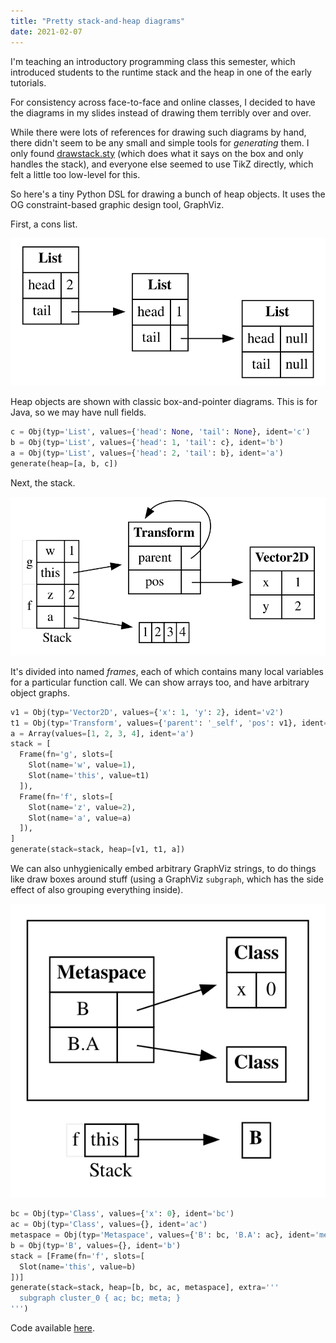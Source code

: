 ```yaml
---
title: "Pretty stack-and-heap diagrams"
date: 2021-02-07
---
```


I'm teaching an introductory programming class this semester, which introduced students to the runtime stack and the heap in one of the early tutorials.

For consistency across face-to-face and online classes, I decided to have the diagrams in my slides instead of drawing them terribly over and over.

While there were lots of references for drawing such diagrams by hand, there didn't seem to be any small and simple tools for _generating_ them.
I only found [drawstack.sty](http://tug.ctan.org/tex-archive/macros/latex/contrib/drawstack/) (which does what it says on the box and only handles the stack), and everyone else seemed to use TikZ directly, which felt a little too low-level for this.

So here's a tiny Python DSL for drawing a bunch of heap objects.
It uses the OG constraint-based graphic design tool, GraphViz.

First, a cons list.

<img class="theme-affected" alt="cons list" src="./stackheap1.svg"></img>

Heap objects are shown with classic box-and-pointer diagrams. This is for Java, so we may have null fields.

```python
c = Obj(typ='List', values={'head': None, 'tail': None}, ident='c')
b = Obj(typ='List', values={'head': 1, 'tail': c}, ident='b')
a = Obj(typ='List', values={'head': 2, 'tail': b}, ident='a')
generate(heap=[a, b, c])
```

Next, the stack.

<img class="theme-affected" alt="stack which contains references to heap objects" src="./stackheap2.svg"></img>

It's divided into named _frames_, each of which contains many local variables for a particular function call.
We can show arrays too, and have arbitrary object graphs.

```python
v1 = Obj(typ='Vector2D', values={'x': 1, 'y': 2}, ident='v2')
t1 = Obj(typ='Transform', values={'parent': '_self', 'pos': v1}, ident='t1')
a = Array(values=[1, 2, 3, 4], ident='a')
stack = [
  Frame(fn='g', slots=[
    Slot(name='w', value=1),
    Slot(name='this', value=t1)
  ]),
  Frame(fn='f', slots=[
    Slot(name='z', value=2),
    Slot(name='a', value=a)
  ]),
]
generate(stack=stack, heap=[v1, t1, a])
```

We can also unhygienically embed arbitrary GraphViz strings, to do things like draw boxes around stuff (using a GraphViz `subgraph`, which has the side effect of also grouping everything inside).

<img class="theme-affected" alt="metaspace with a box around it" src="./stackheap3.svg"></img>

```python
bc = Obj(typ='Class', values={'x': 0}, ident='bc')
ac = Obj(typ='Class', values={}, ident='ac')
metaspace = Obj(typ='Metaspace', values={'B': bc, 'B.A': ac}, ident='meta')
b = Obj(typ='B', values={}, ident='b')
stack = [Frame(fn='f', slots=[
  Slot(name='this', value=b)
])]
generate(stack=stack, heap=[b, bc, ac, metaspace], extra='''
  subgraph cluster_0 { ac; bc; meta; }
''')
```

Code available [here](https://gist.github.com/dariusf/e9b1515f59e6011d566cb6acf13f45a8).
